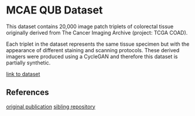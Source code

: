 # MCAE QUB Dataset
This dataset contains 20,000 image patch triplets of colorectal tissue originally derived from The Cancer Imaging Archive (project: TCGA COAD). 

Each triplet in the dataset represents the same tissue specimen but with the appearance of different staining and scanning protocols. These derived imagers were produced using a CycleGAN and therefore this dataset is partially synthetic. 

[link to dataset](https://zenodo.org/record/7363238)

## References
[original publication](https://www.sciencedirect.com/science/article/pii/S1361841522002687?via%3Dihub)
[sibling repository](https://github.com/admoyes/MCAE)
